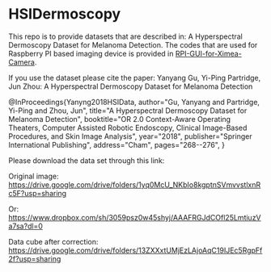 # HSIDermoscopy
This repo is to provide datasets that are described in: A Hyperspectral Dermoscopy Dataset for Melanoma Detection. The codes that are used for Raspberry PI based imaging device is provided in [RPI-GUI-for-Ximea-Camera](https://github.com/heugyy/RPI-GUI-for-Ximea-Camera).

If you use the dataset please cite the paper:
Yanyang Gu, Yi-Ping Partridge, Jun Zhou: A Hyperspectral Dermoscopy Dataset for Melanoma Detection

@InProceedings{Yanyng2018HSIData,
author="Gu, Yanyang and Partridge, Yi-Ping and Zhou, Jun",
title="A Hyperspectral Dermoscopy Dataset for Melanoma Detection",
booktitle="OR 2.0 Context-Aware Operating Theaters, Computer Assisted Robotic Endoscopy, Clinical Image-Based Procedures, and Skin Image Analysis",
year="2018",
publisher="Springer International Publishing",
address="Cham",
pages="268--276",
}

Please download the data set through this link:

Original image: https://drive.google.com/drive/folders/1yq0McU_NKbIo8kgptnSVmvvstlxnRc5F?usp=sharing

Or: https://www.dropbox.com/sh/3059psz0w45shyj/AAAFRGJdCOfl25LmtiuzVa7sa?dl=0

Data cube after correction: https://drive.google.com/drive/folders/13ZXXxtUMjEzLAjoAqC19IJEc5RgpFf2f?usp=sharing
